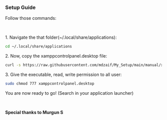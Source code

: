 ### Setup Guide
<p> Follow those commands:</p><br>

<p>1. Navigate the that folder(~/.local/share/applications):</p>

```bash
cd ~/.local/share/applications
```

<p>2. Now, copy the xamppcontrolpanel.desktop file:</p>

```bash
curl -s https://raw.githubusercontent.com/mdzaif/My_Setup/main/manual/xampp_launcher/xamppcontrolpanel.desktop > xamppcontrolpanel.desktop
```

<p>3. Give the executable, read, write permission to all user:</p>

```bash
sudo chmod 777 xamppcontrolpanel.desktop
```
<p>You are now ready to go! (Search in your application launcher)</p><br>

<b>Special thanks to Murgun S</b>

